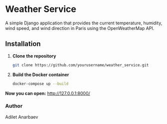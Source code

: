 # Weather Service

A simple Django application that provides the current temperature, humidity, wind speed, and wind direction in Paris using the OpenWeatherMap API.

## Installation

1. **Clone the repository**

   ```sh
   git clone https://github.com/yourusername/weather_service.git

2. **Build the Docker container**

   ```sh
   docker-compose up --build

**Now you can open:** http://127.0.0.1:8000/

### Author
Adilet Anarbaev
